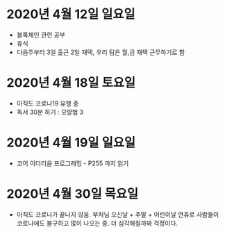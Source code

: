 
# 2020년 4월 12일 일요일

- 블록체인 관련 공부
- 휴식
- 다음주부터 3일 출근 2일 재택, 우리 팀은 월,금 재택 근무하기로 함

# 2020년 4월 18일 토요일

- 아직도 코로나19 유행 중
- 독서 30분 하기 : 모방범 3

# 2020년 4월 19일 일요일

- 코어 이더리움 프로그래밍 - P255 까지 읽기

# 2020년 4월 30일 목요일 

- 아직도 코로나가 끝나지 않음. 부처님 오신날 + 주말 + 어린이날 연휴로 사람들이 코로나에도 불구하고 많이 나오는 중. 더 심각해질까봐 걱정이다.
